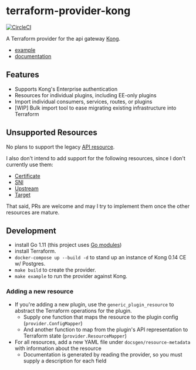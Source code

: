 # terraform-provider-kong
[![CircleCI](https://circleci.com/gh/alexashley/terraform-provider-kong/tree/master.svg?style=svg)](https://circleci.com/gh/alexashley/terraform-provider-kong/tree/master)

A Terraform provider for the api gateway [Kong](https://github.com/Kong/kong).

- [example](/example/main.tf)
- [documentation](/docs/index.md)

## Features

- Supports Kong's Enterprise authentication
- Resources for individual plugins, including EE-only plugins 
- Import individual consumers, services, routes, or plugins
- [WIP] Bulk import tool to ease migrating existing infrastructure into Terraform 

## Unsupported Resources

No plans to support the legacy [API resource](https://docs.konghq.com/0.12.x/admin-api/#api-object).

I also don't intend to add support for the following resources, since I don't currently use them:

- [Certificate](https://docs.konghq.com/0.14.x/admin-api/#certificate-object)
- [SNI](https://docs.konghq.com/0.14.x/admin-api/#sni-objects)
- [Upstream](https://docs.konghq.com/0.14.x/admin-api/#upstream-objects)
- [Target](https://docs.konghq.com/0.14.x/admin-api/#target-object)

That said, PRs are welcome and may I try to implement them once the other resources are mature.

## Development

- install Go 1.11 (this project uses [Go modules](https://github.com/golang/go/wiki/Modules#installing-and-activating-module-support))
- install Terraform.
- `docker-compose up --build -d` to stand up an instance of Kong 0.14 CE w/ Postgres.
- `make build` to create the provider.
- `make example` to run the provider against Kong.

### Adding a new resource
- If you're adding a new plugin, use the `generic_plugin_resource` to abstract the Terraform operations for the plugin.
    - Supply one function that maps the resource to the plugin config (`provider.ConfigMapper`)
    - And another function to map from the plugin's API representation to Terraform state (`provider.ResourceMapper`)
- For all resources, add a new YAML file under `docsgen/resource-metadata` with information about the resource
    - Documentation is generated by reading the provider, so you must supply a description for each field
